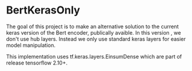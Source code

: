 # BertKerasOnly


The goal of this project is to make an alternative solution to the current keras version of the Bert encoder, publically avaible. In this version , we don't use hub layers. Instead we only use standard keras layers for easier model manipulation.

This implementation uses tf.keras.layers.EinsumDense which are part of release tensorflow 2.10+.